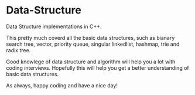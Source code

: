 Data-Structure 
==============

Data Structure implementations in C++.

This pretty much coverd all the basic data structures, such as bianary search tree, vector, priority queue, singular linkedlist, hashmap, trie and radix tree.

Good knowlege of data structure and algorithm will help you a lot with coding interviews. Hopefully this will help you get a better understanding of basic data structures.

As always, happy coding and have a nice day!
